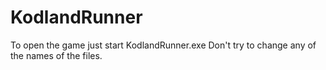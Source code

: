 # KodlandRunner
To open the game just start KodlandRunner.exe
Don't try to change any of the names of the files.
